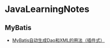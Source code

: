 # JavaLearningNotes

## MyBatis

- [MyBatis自动生成Dao和XML的用法（插件式）](https://github.com/vvarish/JavaLearningNotes/blob/master/MyBatis.md)
